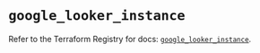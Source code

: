 # `google_looker_instance`

Refer to the Terraform Registry for docs: [`google_looker_instance`](https://registry.terraform.io/providers/hashicorp/google-beta/5.17.0/docs/resources/google_looker_instance).
